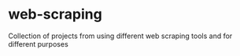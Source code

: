 # web-scraping
Collection of projects from using different web scraping tools and for different purposes
